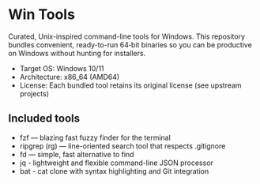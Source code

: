 # Win Tools

Curated, Unix-inspired command-line tools for Windows. This repository bundles convenient, ready-to-run 64‑bit binaries so you can
be productive on Windows without hunting for installers.

- Target OS: Windows 10/11
- Architecture: x86_64 (AMD64)
- License: Each bundled tool retains its original license (see upstream projects)

## Included tools

- fzf — blazing fast fuzzy finder for the terminal
- ripgrep (rg) — line-oriented search tool that respects .gitignore
- fd — simple, fast alternative to find
- jq - lightweight and flexible command-line JSON processor
- bat - cat clone with syntax highlighting and Git integration
